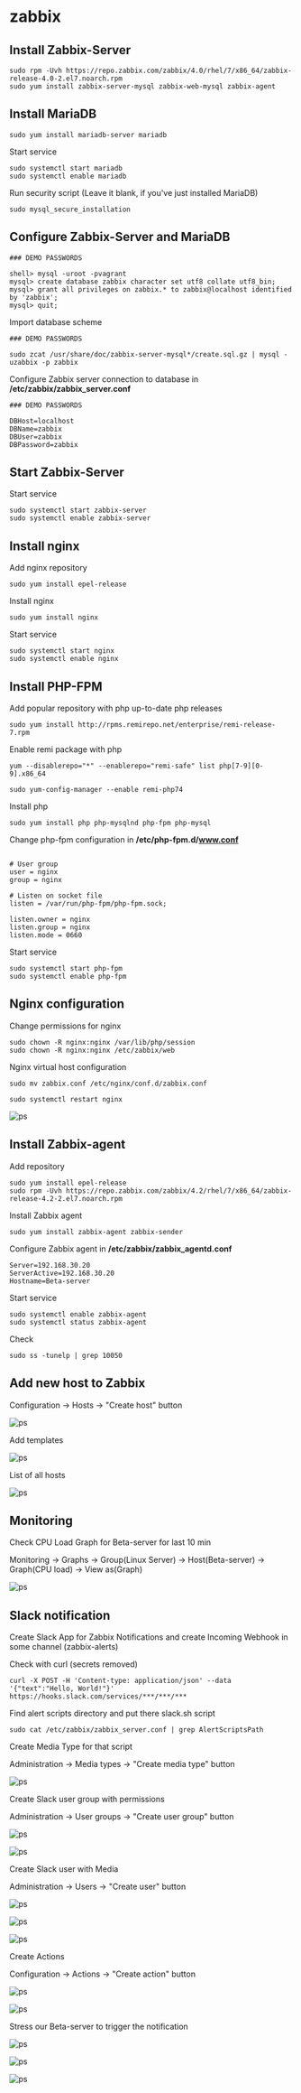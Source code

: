 # zabbix

## Install Zabbix-Server
```
sudo rpm -Uvh https://repo.zabbix.com/zabbix/4.0/rhel/7/x86_64/zabbix-release-4.0-2.el7.noarch.rpm
sudo yum install zabbix-server-mysql zabbix-web-mysql zabbix-agent
```

## Install MariaDB

```
sudo yum install mariadb-server mariadb
```

Start service
```
sudo systemctl start mariadb
sudo systemctl enable mariadb
```
 
Run security script (Leave it blank, if you've just installed MariaDB)
```
sudo mysql_secure_installation
```

## Configure Zabbix-Server and MariaDB
```
### DEMO PASSWORDS

shell> mysql -uroot -pvagrant
mysql> create database zabbix character set utf8 collate utf8_bin;
mysql> grant all privileges on zabbix.* to zabbix@localhost identified by 'zabbix';
mysql> quit;
```

Import database scheme
```
### DEMO PASSWORDS

sudo zcat /usr/share/doc/zabbix-server-mysql*/create.sql.gz | mysql -uzabbix -p zabbix
```

Configure Zabbix server connection to database in **/etc/zabbix/zabbix_server.conf**
```
### DEMO PASSWORDS

DBHost=localhost
DBName=zabbix
DBUser=zabbix
DBPassword=zabbix
```

## Start Zabbix-Server

Start service
```
sudo systemctl start zabbix-server
sudo systemctl enable zabbix-server
```


## Install nginx

Add nginx repository
```
sudo yum install epel-release
```

Install nginx
```
sudo yum install nginx
```

Start service
```
sudo systemctl start nginx
sudo systemctl enable nginx
```


## Install PHP-FPM

Add popular repository with php up-to-date php releases
```
sudo yum install http://rpms.remirepo.net/enterprise/remi-release-7.rpm
```

Enable remi package with php
```
yum --disablerepo="*" --enablerepo="remi-safe" list php[7-9][0-9].x86_64

sudo yum-config-manager --enable remi-php74
```

Install php
```
sudo yum install php php-mysqlnd php-fpm php-mysql
```

Change php-fpm configuration in **/etc/php-fpm.d/www.conf**
```

# User group
user = nginx
group = nginx

# Listen on socket file
listen = /var/run/php-fpm/php-fpm.sock;

listen.owner = nginx
listen.group = nginx
listen.mode = 0660
```

Start service
```
sudo systemctl start php-fpm
sudo systemctl enable php-fpm
```

## Nginx configuration
Change permissions for nginx
```
sudo chown -R nginx:nginx /var/lib/php/session
sudo chown -R nginx:nginx /etc/zabbix/web
```

Nginx virtual host configuration
```
sudo mv zabbix.conf /etc/nginx/conf.d/zabbix.conf

sudo systemctl restart nginx
```


![ps](screenshots/screenshot-monitoring-zabbix.png)


## Install Zabbix-agent

Add repository
```
sudo yum install epel-release
sudo rpm -Uvh https://repo.zabbix.com/zabbix/4.2/rhel/7/x86_64/zabbix-release-4.2-2.el7.noarch.rpm
```

Install Zabbix agent
```
sudo yum install zabbix-agent zabbix-sender
```

Configure Zabbix agent in **/etc/zabbix/zabbix_agentd.conf**
```
Server=192.168.30.20
ServerActive=192.168.30.20
Hostname=Beta-server
```

Start service
```
sudo systemctl enable zabbix-agent
sudo systemctl status zabbix-agent
```

Check
```
sudo ss -tunelp | grep 10050
```

## Add new host to Zabbix

Configuration -> Hosts -> "Create host" button

![ps](screenshots/screenshot-zabbix-create-host.png)


Add templates

![ps](screenshots/screenshot-zabbix-add-template.png)


List of all hosts

![ps](screenshots/screenshot-zabbix-all-hosts.png)


## Monitoring

Check CPU Load Graph for Beta-server for last 10 min

Monitoring -> Graphs -> Group(Linux Server) -> Host(Beta-server) -> Graph(CPU load) -> View as(Graph)

![ps](screenshots/screenshot-zabbix-graph.png)


## Slack notification

Create Slack App for Zabbix Notifications and create Incoming Webhook in some channel (zabbix-alerts)

Check with curl (secrets removed)
```
curl -X POST -H 'Content-type: application/json' --data '{"text":"Hello, World!"}' https://hooks.slack.com/services/***/***/***
```

Find alert scripts directory and put there slack.sh script

```
sudo cat /etc/zabbix/zabbix_server.conf | grep AlertScriptsPath
```

Create Media Type for that script

Administration -> Media types -> "Create media type" button

![ps](screenshots/screenshot-slack-media-type.png)


Create Slack user group with permissions

Administration -> User groups -> "Create user group" button

![ps](screenshots/screenshot-slack-user-group.png)


![ps](screenshots/screenshot-slack-user-group-permissions.png)


Create Slack user with Media

Administration -> Users -> "Create user" button

![ps](screenshots/screenshot-slack-user.png)


![ps](screenshots/screenshot-slack-user-add-media.png)


![ps](screenshots/screenshot-slack-user-media.png)


Create Actions

Configuration -> Actions -> "Create action" button

![ps](screenshots/screenshot-slack-actions-host.png)


![ps](screenshots/screenshot-slack-actions-operations.png)


Stress our Beta-server to trigger the notification

![ps](screenshots/screenshot-slack-notification-graph.png)


![ps](screenshots/screenshot-slack-notification-sent.png)


![ps](screenshots/screenshot-slack-notification.png)
